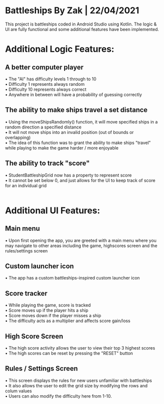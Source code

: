 # Battleships By Zak |  22/04/2021


This project is battleships coded in Android Studio using Kotlin. The logic & UI are fully functional and some additional features have been implemented.<br>

<h1>Additional Logic Features:</h1>
  <h2>A better computer player</h2>
      • The "AI" has difficulty levels 1 through to 10<br>
      • Difficulty 1 represents always random<br>
      • Difficulty 10 represents always correct<br>
      • Anywhere in between will have a probability of guessing correctly<br>
  <h2>The ability to make ships travel a set distance</h2>
      • Using the moveShipsRandomly() function, it will move specified ships in a random direction a specified distance<br>
      • It will not move ships into an invalid position (out of bounds or overlapping)<br>
      • The idea of this function was to grant the ability to make ships "travel" while playing to make the game harder / more enjoyable<br>
  <h2>The ability to track "score"</h2>
      • StudentBattleshipGrid now has a property to represent score<br>
      • It cannot be set below 0, and just allows for the UI to keep track of score for an individual grid<br><br>
      
 
<h1>Additional UI Features:</h1>
  <h2>Main menu</h2>
      • Upon first opening the app, you are greeted with a main menu where you may navigate to other areas including the game, highscores screen and the rules/settings screen
  <h2>Custom launcher icon</h2>
      • The app has a custom battleships-inspired custom launcher icon<br>
  <h2>Score tracker</h2>
      • While playing the game, score is tracked<br>
      • Score moves up if the player hits a ship<br>
      • Score moves down if the player misses a ship<br>
      • The difficulty acts as a multiplier and affects score gain/loss<br>
  <h2>High Score Screen</h2>
      • The high score activity allows the user to view their top 3 highest scores<br>
      • The high scores can be reset by pressing the "RESET" button<br>
  <h2>Rules / Settings Screen</h2>
      • This screen displays the rules for new users unfamiliar with battleships<br>
      • It also allows the user to edit the grid size by modifying the rows and colum values<br>
      • Users can also modify the difficulty here from 1-10.<br>
